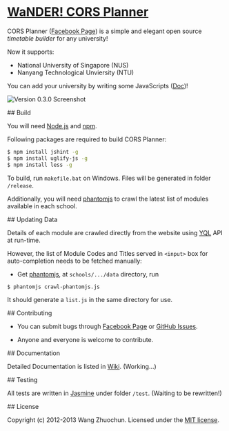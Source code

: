 # [WaNDER! CORS Planner](http://cors.bicrement.com/)

CORS Planner ([Facebook Page](https://www.facebook.com/cors.planner)) is a simple and elegant open source *timetable builder* for any university!

Now it supports:

- National University of Singapore (NUS)
- Nanyang Technological Unviersity (NTU)

You can add your university by writing some JavaScripts ([Doc](https://github.com/zhuochun/cors-planner/wiki/How-to-Add-your-University))!

![Version 0.3.0 Screenshot](https://fbcdn-sphotos-f-a.akamaihd.net/hphotos-ak-ash3/530386_522148014470753_1886317266_n.png)

<a name="build" />
## Build

You will need [Node.js](http://nodejs.org) and [npm](http://npmjs.org).

Following packages are required to build CORS Planner:

```bash
$ npm install jshint -g
$ npm install uglify-js -g
$ npm install less -g
```

To build, run `makefile.bat` on Windows. Files will be generated in folder `/release`.

Additionally, you will need [phantomjs](http://phantomjs.org/) to crawl the latest list of modules available in each school.

<a name="data" />
## Updating Data

Details of each module are crawled directly from the website using [YQL](http://developer.yahoo.com/yql/) API at run-time.

However, the list of Module Codes and Titles served in `<input>` box for auto-completion needs to be fetched manually:

* Get [phantomjs](http://phantomjs.org/), at `schools/.../data` directory, run

```bash
$ phantomjs crawl-phantomjs.js
```

It should generate a `list.js` in the same directory for use.

<a name="contribute" />
## Contributing

* You can submit bugs through [Facebook Page](https://www.facebook.com/pages/CORS-Planner/522030524482502) or [GitHub Issues](https://github.com/zhuochun/cors-planner/issues).

* Anyone and everyone is welcome to contribute.

<a name="doc" />
## Documentation

Detailed Documentation is listed in [Wiki](https://github.com/zhuochun/cors-planner/wiki). (Working...)

<a name="test" />
## Testing

All tests are written in [Jasmine](http://pivotal.github.com/jasmine/) under folder `/test`. (Waiting to be rewritten!)

<a name="license" />
## License

Copyright (c) 2012-2013 Wang Zhuochun. Licensed under the [MIT license](https://github.com/zhuochun/cors-planner/blob/master/LICENSE).
